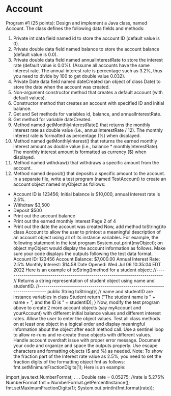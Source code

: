 # Account

Program #1 (25 points): Design and implement a Java class, named Account. The class defines the
following data fields and methods:
1. Private int data field named id to store the account ID (default value is 0).
2. Private double data field named balance to store the account balance (default value is 0.0).
3. Private double data field named annualInterestRate to store the interest rate (default value is 0.0%).
(Assume all accounts have the same interest rate. The annual interest rate is percentage such as 3.2%,
thus you need to divide by 100 to get double value 0.032).
4. Private Date data field named dateCreated (an object of class Date) to store the date when the account
was created.
5. Non-argument constructor method that creates a default account (with default values).
6. Constructor method that creates an account with specified ID and initial balance.
7. Get and Set methods for variables id, balance, and annualInterestRate.
8. Get method for variable dateCreated.
9. Method named getMonthlyInterestRate() that returns the monthly interest rate as double value (i.e.,
annualInterestRate / 12). The monthly interest rate is formatted as percentage (%) when displayed.
10. Method named getMonthlyInterest() that returns the earned monthly interest amount as double value
(i.e., balance * monthlyInterestRate). The monthly interest amount is formatted as currency ($)
when displayed.
11. Method named withdraw() that withdraws a specific amount from the account.
12. Method named deposit() that deposits a specific amount to the account.
In a separate file, write a test program (named TestAccount) to create an account object named myObject
as follows:
- Account ID is 123456; Initial balance is $10,000, annual interest rate is 2.5%.
- Withdraw $3,500
- Deposit $500
- Print out the account balance
- Print out the earned monthly interest
Page 2 of 4
- Print out the date the account was created
Now, add method toString()to class Account to allow the user to printout a meaningful description of an
account object using all of its instance variables. For example, the following statement in the test program
System.out.print(myObject);
on object myObject would display the account information as follows. Make sure your code displays the
outputs following the test data format.
Account ID: 123456
Account Balance: $7,000.00
Annual Interest Rate: 2.5%
Monthly Interest: $14.58
Date Opened: Wed Jul 06 10:35:04 EDT 2022
Here is an example of toString()method for a student object:
//-----------------------------------------------------------------------------
// Returns a string representation of student object using name and studentID.
//-----------------------------------------------------------------------------
public String toString(){
// name and studentID are instance variables in class Student
return ("The student name is " + name + ", and the ID is " + studentID);
}
Now, modify the test program above to create 2 more account objects (say myAccount and yourAccount)
with different initial balance values and different interest rates. Allow the user to enter the object values. Test
all class methods on at least one object in a logical order and display meaningful information about the object
after each method call. Use a sentinel loop to allow re-runs and re-create those objects with different values.
Handle account overdraft issue with proper error message.
Document your code and organize and space the outputs properly. Use escape characters and formatting
objects ($ and %) as needed.
Note: To show the fraction part of the Interest rate value as 2.5%, you need to set the fraction digits of the
formatting object fmt as follows:
 fmt.setMinimumFractionDigits(1);
Here is an example:

import java.text.NumberFormat;
. . .
Double rate = 0.05275; //rate is 5.275%
NumberFormat fmt = NumberFormat.getPercentInstance();
fmt.setMaximumFractionDigits(1);
System.out.println(fmt.format(rate));

